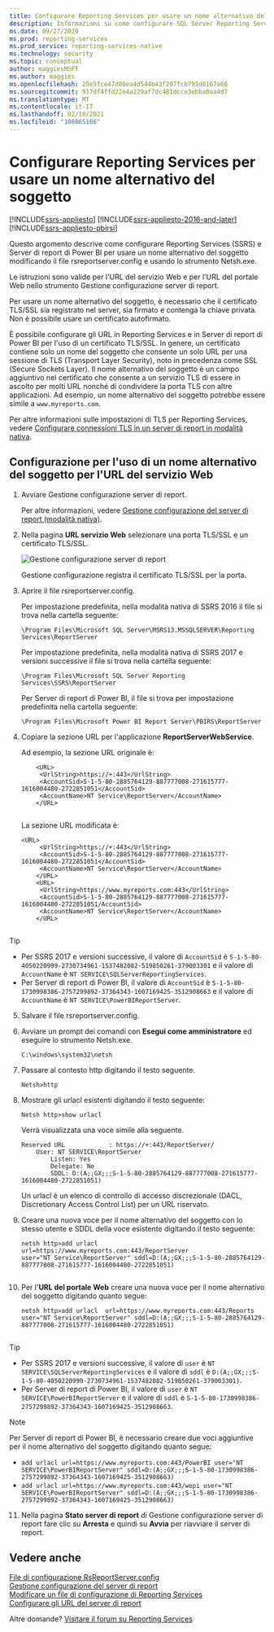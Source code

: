 ```yaml
---
title: Configurare Reporting Services per usare un nome alternativo del soggetto | Microsoft Docs
description: Informazioni su come configurare SQL Server Reporting Services e Server di report di Power BI per usare un nome alternativo del soggetto modificando il file rsreportserver.config e usando lo strumento Netsh.exe.
ms.date: 09/27/2020
ms.prod: reporting-services
ms.prod_service: reporting-services-native
ms.technology: security
ms.topic: conceptual
author: maggiesMSFT
ms.author: maggies
ms.openlocfilehash: 25e5fce47d86ea4d544b43f297fcb793d8167a66
ms.sourcegitcommit: 917df4ffd22e4a229af7dc481dcce3ebba0aa4d7
ms.translationtype: MT
ms.contentlocale: it-IT
ms.lasthandoff: 02/10/2021
ms.locfileid: "100065166"
---
```

# <a name="configure-reporting-services-to-use-a-subject-alternative-name-san"></a>Configurare Reporting Services per usare un nome alternativo del soggetto

[!INCLUDE[ssrs-appliesto](../../includes/ssrs-appliesto.md)] [!INCLUDE[ssrs-appliesto-2016-and-later](../../includes/ssrs-appliesto-2016-and-later.md)] [!INCLUDE[ssrs-appliesto-pbirsi](../../includes/ssrs-appliesto-pbirs.md)]

Questo argomento descrive come configurare Reporting Services (SSRS) e Server di report di Power BI per usare un nome alternativo del soggetto modificando il file rsreportserver.config e usando lo strumento Netsh.exe.

Le istruzioni sono valide per l'URL del servizio Web e per l'URL del portale Web nello strumento Gestione configurazione server di report.

Per usare un nome alternativo del soggetto, è necessario che il certificato TLS/SSL sia registrato nel server, sia firmato e contenga la chiave privata. Non è possibile usare un certificato autofirmato.

È possibile configurare gli URL in Reporting Services e in Server di report di Power BI per l'uso di un certificato TLS/SSL. In genere, un certificato contiene solo un nome del soggetto che consente un solo URL per una sessione di TLS (Transport Layer Security), noto in precedenza come SSL (Secure Sockets Layer). Il nome alternativo del soggetto è un campo aggiuntivo nel certificato che consente a un servizio TLS di essere in ascolto per molti URL nonché di condividere la porta TLS con altre applicazioni. Ad esempio, un nome alternativo del soggetto potrebbe essere simile a `www.myreports.com`.

Per altre informazioni sulle impostazioni di TLS per Reporting Services, vedere [Configurare connessioni TLS in un server di report in modalità nativa](../../reporting-services/security/configure-ssl-connections-on-a-native-mode-report-server.md).  
  
## <a name="configure-to-use-a-subject-alternative-name-for-web-service-url"></a>Configurazione per l'uso di un nome alternativo del soggetto per l'URL del servizio Web
  
1.  Avviare Gestione configurazione server di report.  
  
     Per altre informazioni, vedere [Gestione configurazione del server di report &#40;modalità nativa&#41;](../../reporting-services/install-windows/reporting-services-configuration-manager-native-mode.md).  
  
2.  Nella pagina **URL servizio Web** selezionare una porta TLS/SSL e un certificato TLS/SSL.  
  
     ![Gestione configurazione server di report](../../reporting-services/report-server-sharepoint/media/reportingservices-configurationmanager.png "Gestione configurazione server di report")  
  
     Gestione configurazione registra il certificato TLS/SSL per la porta.  
  
3.  Aprire il file rsreportserver.config.  
  
     Per impostazione predefinita, nella modalità nativa di SSRS 2016 il file si trova nella cartella seguente:  
  
    ```  
    \Program Files\Microsoft SQL Server\MSRS13.MSSQLSERVER\Reporting Services\ReportServer  
    ```  
  
     Per impostazione predefinita, nella modalità nativa di SSRS 2017 e versioni successive il file si trova nella cartella seguente:  
  
    ```  
    \Program Files\Microsoft SQL Server Reporting Services\SSRS\ReportServer  
    ```  
    
     Per Server di report di Power BI, il file si trova per impostazione predefinita nella cartella seguente:  
  
    ```  
    \Program Files\Microsoft Power BI Report Server\PBIRS\ReportServer  
    ```  
  
4.  Copiare la sezione URL per l'applicazione **ReportServerWebService**.
  
     Ad esempio, la sezione URL originale è:  
  
    ```  
        <URL>  
         <UrlString>https://+:443</UrlString>  
         <AccountSid>S-1-5-80-2885764129-887777008-271615777-1616004480-2722851051</AccountSid>  
         <AccountName>NT Service\ReportServer</AccountName>  
        </URL>  
  
    ```  
  
     La sezione URL modificata è:
  
    ```  
    <URL>  
         <UrlString>https://+:443</UrlString>  
         <AccountSid>S-1-5-80-2885764129-887777008-271615777-1616004480-2722851051</AccountSid>  
         <AccountName>NT Service\ReportServer</AccountName>  
        </URL>  
        <URL>  
         <UrlString>https://www.myreports.com:443</UrlString>  
         <AccountSid>S-1-5-80-2885764129-887777008-271615777-1616004480-2722851051/AccountSid>  
         <AccountName>NT Service\ReportServer</AccountName>  
        </URL>  
  
    ```  
  
  > [!TIP]  
>  * Per SSRS 2017 e versioni successive, il valore di `AccountSid` è `S-1-5-80-4050220999-2730734961-1537482082-519850261-379003301` e il valore di `AccountName` è `NT SERVICE\SQLServerReportingServices`.
>  * Per Server di report di Power BI, il valore di `AccountSid` è `S-1-5-80-1730998386-2757299892-37364343-1607169425-3512908663` e il valore di `AccountName` è `NT SERVICE\PowerBIReportServer`.
  
5.  Salvare il file rsreportserver.config.  
  
6.  Avviare un prompt dei comandi con **Esegui come amministratore** ed eseguire lo strumento Netsh.exe.  
  
    ```  
    C:\windows\system32\netsh  
    ```  
  
7.  Passare al contesto http digitando il testo seguente.  
  
    ```  
    Netsh>http  
    ```  
  
8.  Mostrare gli urlacl esistenti digitando il testo seguente:
  
    ```  
    Netsh http>show urlacl  
    ```  
  
     Verrà visualizzata una voce simile alla seguente.  
  
    ```  
    Reserved URL            : https://+:443/ReportServer/  
        User: NT SERVICE\ReportServer  
            Listen: Yes  
            Delegate: No  
            SDDL: D:(A;;GX;;;S-1-5-80-2885764129-887777008-271615777-1616004480-2722851051)  
    ```  
  
     Un urlacl è un elenco di controllo di accesso discrezionale (DACL, Discretionary Access Control List) per un URL riservato.  
  
9. Creare una nuova voce per il nome alternativo del soggetto con lo stesso utente e SDDL della voce esistente digitando il testo seguente:  
  
    ```  
    netsh http>add urlacl  url=https://www.myreports.com:443/ReportServer    
    user="NT Service\ReportServer" sddl=D:(A;;GX;;;S-1-5-80-2885764129-887777008-271615777-1616004480-2722851051)  
  
    ```  
  
10. Per l'**URL del portale Web** creare una nuova voce per il nome alternativo del soggetto digitando quanto segue:

    ```  
    netsh http>add urlacl  url=https://www.myreports.com:443/Reports  
    user="NT Service\ReportServer" sddl=D:(A;;GX;;;S-1-5-80-2885764129-887777008-271615777-1616004480-2722851051)  
  
    ```  
> [!TIP]  
>  * Per SSRS 2017 e versioni successive, il valore di `user` è `NT SERVICE\SQLServerReportingServices` e il valore di `sddl` è `D:(A;;GX;;;S-1-5-80-4050220999-2730734961-1537482082-519850261-379003301)`.
>  * Per Server di report di Power BI, il valore di `user` è `NT SERVICE\PowerBIReportServer` e il valore di `sddl` è `S-1-5-80-1730998386-2757299892-37364343-1607169425-3512908663`.

> [!NOTE]  
> Per Server di report di Power BI, è necessario creare due voci aggiuntive per il nome alternativo del soggetto digitando quanto segue:
>  * `add urlacl url=https://www.myreports.com:443/PowerBI user="NT SERVICE\PowerBIReportServer" sddl=D:(A;;GX;;;S-1-5-80-1730998386-2757299892-37364343-1607169425-3512908663)`
>  * `add urlacl url=https://www.myreports.com:443/wopi user="NT SERVICE\PowerBIReportServer" sddl=D:(A;;GX;;;S-1-5-80-1730998386-2757299892-37364343-1607169425-3512908663)`

11. Nella pagina **Stato server di report** di Gestione configurazione server di report fare clic su **Arresta** e quindi su **Avvia** per riavviare il server di report.  
  
## <a name="see-also"></a>Vedere anche

 [File di configurazione RsReportServer.config](../../reporting-services/report-server/rsreportserver-config-configuration-file.md)   
 [Gestione configurazione del server di report](../../reporting-services/install-windows/reporting-services-configuration-manager-native-mode.md)   
 [Modificare un file di configurazione di Reporting Services](../../reporting-services/report-server/modify-a-reporting-services-configuration-file-rsreportserver-config.md)   
 [Configurare gli URL del server di report](../../reporting-services/install-windows/configure-report-server-urls-ssrs-configuration-manager.md)

Altre domande? [Visitare il forum su Reporting Services](https://go.microsoft.com/fwlink/?LinkId=620231)
